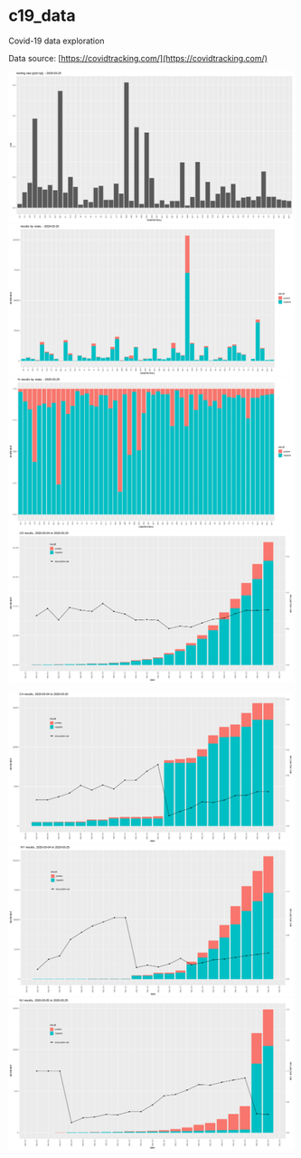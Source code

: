 # c19_data
Covid-19 data exploration

Data source: [https://covidtracking.com/](https://covidtracking.com/)

![alt text](https://github.com/aaronferrucci/c19_data/blob/master/images/rate.png "PNG image")
![alt text](https://github.com/aaronferrucci/c19_data/blob/master/images/plot2.png "PNG image")
![alt text](https://github.com/aaronferrucci/c19_data/blob/master/images/plot3.png "PNG image")
![alt text](https://github.com/aaronferrucci/c19_data/blob/master/images/us_test_results.png "us test results")

![alt text](https://github.com/aaronferrucci/c19_data/blob/master/images/CA_test_results.png "CA test results")
![alt text](https://github.com/aaronferrucci/c19_data/blob/master/images/NY_test_results.png "NY test results")
![alt text](https://github.com/aaronferrucci/c19_data/blob/master/images/NJ_test_results.png "NJ test results")
